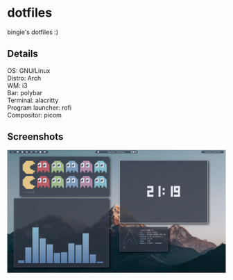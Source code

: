 # dotfiles
bingie's dotfiles :)

## Details
OS: GNU/Linux  
Distro: Arch  
WM: i3  
Bar: polybar  
Terminal: alacritty  
Program launcher: rofi  
Compositor: picom

## Screenshots
![Screenshot 1](https://github.com/b1ngie/dotfiles/blob/main/images/screenshots/dotfiles/screenshot.png?raw=true)

